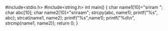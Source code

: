 #include<stdio.h>
#include<string.h>
int main() {
       char name1[10]="sriram ";
       char abc[10];
       char name2[10]="sriraam";
       strcpy(abc, name1);
       printf("%s", abc);
       strcat(name1, name2);
       printf("%s",name1);
       printf("%d\n", strcmp(name1, name2));
       return 0;
       }
